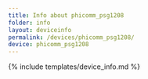 ```yaml
---
title: Info about phicomm_psg1208
folder: info
layout: deviceinfo
permalink: /devices/phicomm_psg1208/
device: phicomm_psg1208
---
```

{% include templates/device_info.md %}
